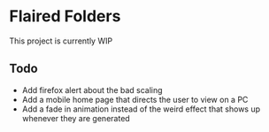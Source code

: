 # Flaired Folders

This project is currently WIP

## Todo

- Add firefox alert about the bad scaling
- Add a mobile home page that directs the user to view on a PC
- Add a fade in animation instead of the weird effect that shows up whenever they are generated
